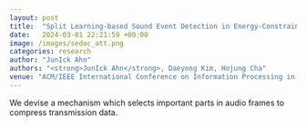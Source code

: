 ```yaml
---
layout: post
title:  "Split Learning-based Sound Event Detection in Energy-Constrained Sensor Devices"
date:   2024-03-01 22:21:59 +00:00
image: /images/sedac_att.png
categories: research
author: "JunIck Ahn"
authors: "<strong>JunIck Ahn</strong>, Daeyong Kim, Hojung Cha"
venue: "ACM/IEEE International Conference on Information Processing in Sensor Networks (IPSN)"
---
```

We devise a mechanism which selects important parts in audio frames to compress transmission data. 